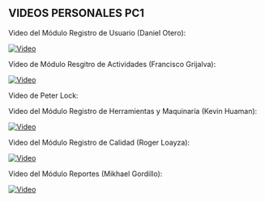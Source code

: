 ## VIDEOS PERSONALES PC1

Video del Módulo Registro de Usuario (Daniel Otero):

[![Video](https://img.youtube.com/vi/xoLmPkPB8ps/0.jpg)](https://youtu.be/xoLmPkPB8ps)

Video de Módulo Resgitro de Actividades (Francisco Grijalva):

[![Video](https://img.youtube.com/vi/YgV6mvXwKWA/0.jpg)](https://youtu.be/YgV6mvXwKWA)

Video de Peter Lock:

Video del Módulo Registro de Herramientas y Maquinaría (Kevin Huaman):

[![Video](https://img.youtube.com/vi/FMnVUmkMquU/0.jpg)](https://youtu.be/FMnVUmkMquU)

Video del Módulo Registro de Calidad (Roger Loayza):

[![Video](https://img.youtube.com/vi/csDmcXrocko/0.jpg)](https://youtu.be/csDmcXrocko)

Video del Módulo Reportes (Mikhael Gordillo): 

[![Video](https://img.youtube.com/vi/v0C3L9EhKoQ/0.jpg)](https://youtu.be/v0C3L9EhKoQ)
